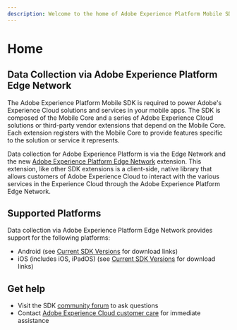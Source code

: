 ```yaml
---
description: Welcome to the home of Adobe Experience Platform Mobile SDK documentation.
---
```


# Home

## Data Collection via Adobe Experience Platform Edge Network

The Adobe Experience Platform Mobile SDK is required to power Adobe's Experience Cloud solutions and services in your mobile apps. The SDK is composed of the Mobile Core and a series of Adobe Experience Cloud solutions or third-party vendor extensions that depend on the Mobile Core. Each extension registers with the Mobile Core to provide features specific to the solution or service it represents.

Data collection for Adobe Experience Platform is via the Edge Network and the new [Adobe Experience Platform Edge Network](using-mobile-extensions/adobe-edge/) extension. This extension, like other SDK extensions is a client-side, native library that allows customers of Adobe Experience Cloud to interact with the various services in the Experience Cloud through the Adobe Experience Platform Edge Network.

## Supported Platforms

Data collection via Adobe Experience Platform Edge Network provides support for the following platforms:

* Android \(see [Current SDK Versions](current-sdk-versions.md) for download links\)
* iOS \(includes iOS, iPadOS\) \(see [Current SDK Versions](current-sdk-versions.md) for download links\)

## Get help

* Visit the SDK [community forum](https://forums.adobe.com/community/experience-cloud/platform/launch/sdk) to ask questions
* Contact [Adobe Experience Cloud customer care](https://helpx.adobe.com/contact/enterprise-support.ec.html) for immediate assistance

